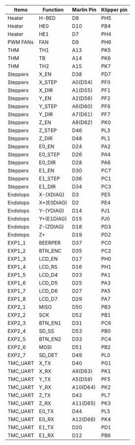 | Items    | Function   | Marlin Pin | Klipper pin |
| -------- | ---------- | ---------- | ----------- |
| Heater   | H-BED      | D8         | PH5         |
| Heater   | HE0        | D10        | PB4         |
| Heater   | HE1        | D7         | PH4         |
| PWM FANs | FAN        | D9         | PH6         |
| THM      | TH1        | A13        | PK5         |
| THM      | TB         | A14        | PK6         |
| THM      | TH2        | A15        | PK7         |
| Steppers | X_EN       | D38        | PD7         |
| Steppers | X_STEP     | A0(D54)    | PF0         |
| Steppers | X_DIR      | A1(D55)    | PF1         |
| Steppers | Y_EN       | A2(D56)    | PF2         |
| Steppers | Y_STEP     | A6(D60)    | PF6         |
| Steppers | Y_DIR      | A7(D61)    | PF7         |
| Steppers | Z_EN       | A8(D62)    | PK0         |
| Steppers | Z_STEP     | D46        | PL3         |
| Steppers | Z_DIR      | D48        | PL1         |
| Steppers | E0_EN      | D24        | PA2         |
| Steppers | E0_STEP    | D26        | PA4         |
| Steppers | E0_DIR     | D28        | PA6         |
| Steppers | E1_EN      | D30        | PC7         |
| Steppers | E1_STEP    | D36        | PC1         |
| Steppers | E1_DIR     | D34        | PC3         |
| Endstops | X-(XDIAG)  | D3         | PE5         |
| Endstops | X+(E0DIAG) | D2         | PE4         |
| Endstops | Y-(YDIAG)  | D14        | PJ1         |
| Endstops | Y+(E1DIAG) | D15        | PJ0         |
| Endstops | Z-(ZDIAG)  | D18        | PD3         |
| Endstops | Z+         | D19        | PD2         |
| EXP1_1   | BEERPER    | D37        | PC0         |
| EXP1_2   | BTN_ENC    | D35        | PC2         |
| EXP1_3   | LCD_EN     | D17        | PH0         |
| EXP1_4   | LCD_RS     | D16        | PH1         |
| EXP1_5   | LCD_D4     | D23        | PA1         |
| EXP1_6   | LCD_D5     | D25        | PA3         |
| EXP1_7   | LCD_D6     | D27        | PA5         |
| EXP1_8   | LCD_D7     | D29        | PA7         |
| EXP2_1   | MISO       | D50        | PB3         |
| EXP2_2   | SCK        | D52        | PB1         |
| EXP2_3   | BTN_EN1    | D31        | PC6         |
| EXP2_4   | SD_SS      | D53        | PB0         |
| EXP2_5   | BTN_EN2    | D33        | PC4         |
| EXP2_6   | MOSI       | D51        | PB2         |
| EXP2_7   | SD_DET     | D49        | PL0         |
| TMC_UART | X_TX       | D40        | PG1         |
| TMC_UART | X_RX       | A9(D63)    | PK1         |
| TMC_UART | Y_TX       | A5(D59)    | PF5         |
| TMC_UART | Y_RX       | A10(D64)   | PK2         |
| TMC_UART | Z_TX       | D42        | PL7         |
| TMC_UART | Z_RX       | A11(D65)   | PK3         |
| TMC_UART | E0_TX      | D44        | PL5         |
| TMC_UART | E0_RX      | A12(D66)   | PK4         |
| TMC_UART | E1_TX      | D20        | PD1         |
| TMC_UART | E1_RX      | D12        | PB6         |